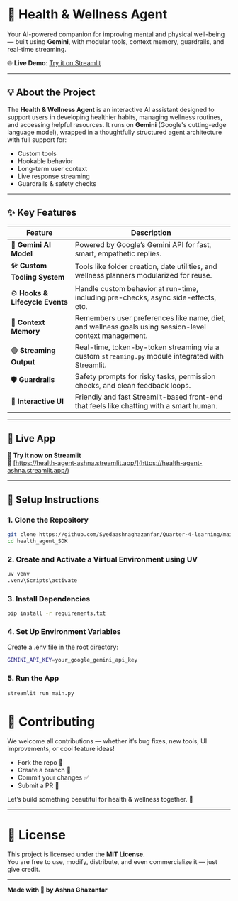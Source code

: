# 🧠 Health & Wellness Agent

Your AI-powered companion for improving mental and physical well-being — built using **Gemini**, with modular tools, context memory, guardrails, and real-time streaming.

🌐 **Live Demo**: [Try it on Streamlit](https://health-agent-ashna.streamlit.app/)

---

## 💡 About the Project

The **Health & Wellness Agent** is an interactive AI assistant designed to support users in developing healthier habits, managing wellness routines, and accessing helpful resources. It runs on **Gemini** (Google's cutting-edge language model), wrapped in a thoughtfully structured agent architecture with full support for:

- Custom tools
- Hookable behavior
- Long-term user context
- Live response streaming
- Guardrails & safety checks

---

## ✨ Key Features

| Feature | Description |
|--------|-------------|
| 🧠 **Gemini AI Model** | Powered by Google’s Gemini API for fast, smart, empathetic replies. |
| 🛠️ **Custom Tooling System** | Tools like folder creation, date utilities, and wellness planners modularized for reuse. |
| ⚙️ **Hooks & Lifecycle Events** | Handle custom behavior at run-time, including pre-checks, async side-effects, etc. |
| 📘 **Context Memory** | Remembers user preferences like name, diet, and wellness goals using session-level context management. |
| 🟢 **Streaming Output** | Real-time, token-by-token streaming via a custom `streaming.py` module integrated with Streamlit. |
| 🛡️ **Guardrails** | Safety prompts for risky tasks, permission checks, and clean feedback loops. |
| 💬 **Interactive UI** | Friendly and fast Streamlit-based front-end that feels like chatting with a smart human. |

---

## 🚀 Live App

📲 **Try it now on Streamlit**  
🔗 [https://health-agent-ashna.streamlit.app/](https://health-agent-ashna.streamlit.app/)

---

## 🔧 Setup Instructions

### 1. Clone the Repository

```bash
git clone https://github.com/Syedaashnaghazanfar/Quarter-4-learning/main/Sir-Aneeq-tasks/task3/health_agent_SDK
cd health_agent_SDK
```

### 2. Create and Activate a Virtual Environment using UV

```bash
uv venv
.venv\Scripts\activate
```

### 3. Install Dependencies
```bash
pip install -r requirements.txt
```

### 4. Set Up Environment Variables
Create a .env file in the root directory:

```bash
GEMINI_API_KEY=your_google_gemini_api_key
```

### 5. Run the App

```bash
streamlit run main.py
```

# 🤝 Contributing

We welcome all contributions — whether it’s bug fixes, new tools, UI improvements, or cool feature ideas!

- Fork the repo 🍴  
- Create a branch 🌿  
- Commit your changes ✅  
- Submit a PR 🚀  

Let’s build something beautiful for health & wellness together. 🌼

---

# 📜 License

This project is licensed under the **MIT License**.  
You are free to use, modify, distribute, and even commercialize it — just give credit.

---

**Made with 💚 by Ashna Ghazanfar**
